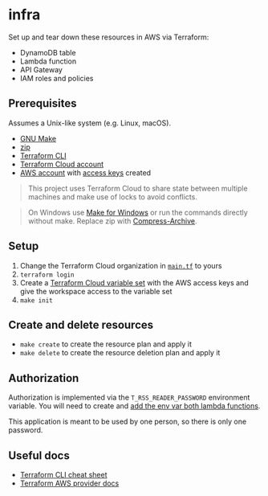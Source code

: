 # infra

Set up and tear down these resources in AWS via Terraform:

- DynamoDB table
- Lambda function
- API Gateway
- IAM roles and policies

## Prerequisites

Assumes a Unix-like system (e.g. Linux, macOS).

- [GNU Make](https://www.gnu.org/software/make/)
- [zip](https://linux.die.net/man/1/zip)
- [Terraform CLI](https://developer.hashicorp.com/terraform/tutorials/aws-get-started/install-cli)
- [Terraform Cloud account](https://cloud.hashicorp.com/products/terraform)
- [AWS account](https://aws.amazon.com/) with [access keys](https://aws.amazon.com/premiumsupport/knowledge-center/create-access-key/) created

> This project uses Terraform Cloud to share state between multiple machines and make use of locks to avoid conflicts.

> On Windows use [Make for Windows](https://gnuwin32.sourceforge.net/packages/make.htm) or run the commands directly without make. Replace zip with [Compress-Archive](https://learn.microsoft.com/en-us/powershell/module/microsoft.powershell.archive/compress-archive).

## Setup

1. Change the Terraform Cloud organization in [`main.tf`](./src/main.tf) to yours
2. `terraform login`
3. Create a [Terraform Cloud variable set](https://developer.hashicorp.com/terraform/tutorials/cloud/cloud-multiple-variable-sets) with the AWS access keys and give the workspace access to the variable set
4. `make init`

## Create and delete resources

- `make create` to create the resource plan and apply it
- `make delete` to create the resource deletion plan and apply it

## Authorization

Authorization is implemented via the `T_RSS_READER_PASSWORD` environment variable. You will need to create and [add the env var both lambda functions](https://docs.aws.amazon.com/lambda/latest/dg/configuration-envvars.html#configuration-envvars-config).

This application is meant to be used by one person, so there is only one password.

## Useful docs

- [Terraform CLI cheat sheet](https://acloudguru.com/blog/engineering/the-ultimate-terraform-cheatsheet)
- [Terraform AWS provider docs](https://registry.terraform.io/providers/hashicorp/aws/latest/docs)
